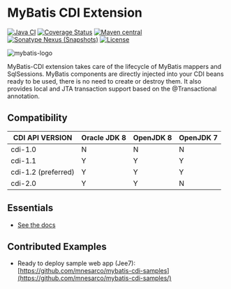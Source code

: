 MyBatis CDI Extension
=====================

[![Java CI](https://github.com/mybatis/cdi/workflows/Java%20CI/badge.svg)](https://github.com/mybatis/cdi/workflows/Java%20CI)
[![Coverage Status](https://coveralls.io/repos/mybatis/cdi/badge.svg?branch=master&service=github)](https://coveralls.io/github/mybatis/cdi?branch=master)
[![Maven central](https://maven-badges.herokuapp.com/maven-central/org.mybatis/mybatis-cdi/badge.svg)](https://maven-badges.herokuapp.com/maven-central/org.mybatis/mybatis-cdi)
[![Sonatype Nexus (Snapshots)](https://img.shields.io/nexus/s/https/oss.sonatype.org/org.mybatis/mybatis-cdi.svg)](https://oss.sonatype.org/content/repositories/snapshots/org/mybatis/mybatis-cdi/)
[![License](http://img.shields.io/:license-apache-brightgreen.svg)](http://www.apache.org/licenses/LICENSE-2.0.html)

![mybatis-logo](http://mybatis.github.io/images/mybatis-logo.png)

MyBatis-CDI extension takes care of the lifecycle of MyBatis mappers and SqlSessions. MyBatis components are directly injected into your
CDI beans ready to be used, there is no need to create or destroy them. It also provides local and JTA transaction support based on the
@Transactional annotation.

Compatibility
-------------

| CDI API VERSION     | Oracle JDK 8 | OpenJDK 8 | OpenJDK 7 |
| ------------------- | ------------ | --------- | --------- |
| cdi-1.0             | N            | N         | N         |
| cdi-1.1             | Y            | Y         | Y         |
| cdi-1.2 (preferred) | Y            | Y         | Y         |
| cdi-2.0             | Y            | Y         | N         |

Essentials
----------

- [See the docs](http://mybatis.github.io/cdi/)

Contributed Examples
--------------------

- Ready to deploy sample web app (Jee7): [https://github.com/mnesarco/mybatis-cdi-samples](https://github.com/mnesarco/mybatis-cdi-samples/)
